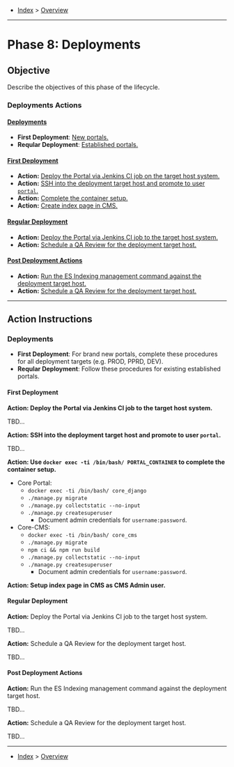 - [Index](../index.md) > [Overview](overview.md)

---

<a id="phase8"></a>

# Phase 8: Deployments

## Objective

Describe the objectives of this phase of the lifecycle.

<a id="actions"></a>

### Deployments Actions

#### [Deployments](#deployments)

- **First Deployment**: [New portals.](#fd)
- **Reqular Deployment**: [Established portals.](#rd)

<a id="fd"></a>

#### [First Deployment](#fdi)

- **Action:** [Deploy the Portal via Jenkins CI job on the target host system.](#action1)
- **Action:** [SSH into the deployment target host and promote to user `portal`.](#action2)
- **Action:** [Complete the container setup.](#action3)
- **Action:** [Create index page in CMS.](#action4)

<a id="rd"></a>

#### [Regular Deployment](#rdi)

- **Action:** [Deploy the Portal via Jenkins CI job to the target host system.](#action5)
- **Action:** [Schedule a QA Review for the deployment target host.](#action6)

<a id="pda"></a>

#### [Post Deployment Actions](#pda)

- **Action:** [Run the ES Indexing management command against the deployment target host.](#action7)
- **Action:** [Schedule a QA Review for the deployment target host.](#action8)

---

<a id="instructions"></a>

## Action Instructions

<a id="deployments"></a>

### Deployments

- **First Deployment**: For brand new portals, complete these procedures for all deployment targets (e.g. PROD, PPRD, DEV).
- **Reqular Deployment**: Follow these procedures for existing established portals.

<a id="fdi"></a>

#### First Deployment

<a id="action1"></a>

**Action: Deploy the Portal via Jenkins CI job to the target host system.**

TBD...

<a id="action2"></a>

**Action: SSH into the deployment target host and promote to user `portal`.**

TBD...

<a id="action3"></a>

**Action: Use `docker exec -ti /bin/bash/ PORTAL_CONTAINER` to complete the container setup.**

  - Core Portal:
    - `docker exec -ti /bin/bash/ core_django`
    - `./manage.py migrate`
    - `./manage.py collectstatic --no-input`
    - `./manage.py createsuperuser`
      - Document admin credentials for `username:password`.
  - Core-CMS:
    - `docker exec -ti /bin/bash/ core_cms`
    - `./manage.py migrate`
    - `npm ci && npm run build`
    - `./manage.py collectstatic --no-input`
    - `./manage.py createsuperuser`
      - Document admin credentials for `username:password`.

<a id="action4"></a>

**Action: Setup index page in CMS as CMS Admin user.**

<a id="rdi"></a>

#### Regular Deployment

<a id="action5"></a>

**Action:** Deploy the Portal via Jenkins CI job to the target host system.

TBD...

<a id="action6"></a>

**Action:** Schedule a QA Review for the deployment target host.

TBD...

<a id="pda"></a>

#### Post Deployment Actions

<a id="action7"></a>

**Action:** Run the ES Indexing management command against the deployment target host.

TBD...

<a id="action8"></a>

**Action:** Schedule a QA Review for the deployment target host.

TBD...

---

- [Index](../index.md) > [Overview](overview.md)
